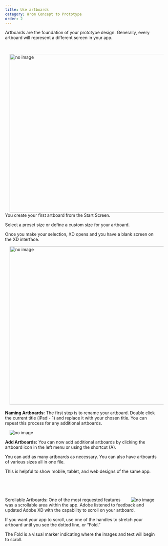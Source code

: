```yaml
---
title: Use artboards
category: Hrom Concept to Prototype
order: 2
---
```


Artboards are the foundation of your prototype design. Generally, every artboard will represent a different screen in your app.  

&nbsp; 

<img style="padding: 0px 15px; float: left" src="https://iwilfried.github.io/Adobe-XD-eBook/images/XD-Artboards-01.png
" alt="no image" width="520px"/>You create your first artboard from the Start Screen.  

Select a preset size or define a custom size for your artboard.
 
Once you make your selection, XD opens and you have a blank screen on the XD interface.

<img style="padding: 0px 15px" src="https://iwilfried.github.io/Adobe-XD-eBook/images/XD-Artboards-02.png
" alt="no image" width="520px"/>  
&nbsp;  
**Naming Artboards:** The first step is to rename your artboard. Double click the current title (iPad - 1) and replace it with your chosen title. You can repeat this process for any additional artboards.  

<img style="padding: 0px 15px; float: left" src="https://iwilfried.github.io/Adobe-XD-eBook/images/XD-Artboards-03.png" alt="no image"/>  

&nbsp;   

**Add Artboards:** You can now add additional artboards by clicking the artboard icon in the left menu or using the shortcut (A).  

You can add as many artboards as necessary. You can also have artboards of various sizes all in one file.  

This is helpful to show mobile, tablet, and web designs of the same app.  

&nbsp;   

&nbsp;   


<img style="padding: 0px 15px; float: right" src="https://iwilfried.github.io/Adobe-XD-eBook/images/XD-Artboards-04.png" alt="no image"/>Scrollable Artboards: One of the most requested features was a scrollable area within the app. Adobe listened to feedback and updated Adobe XD with the capability to scroll on your artboard.  

If you want your app to scroll, use one of the handles to stretch your artboard until you see the dotted line, or “Fold.”  

The Fold is a visual marker indicating where the images and text will begin to scroll.
